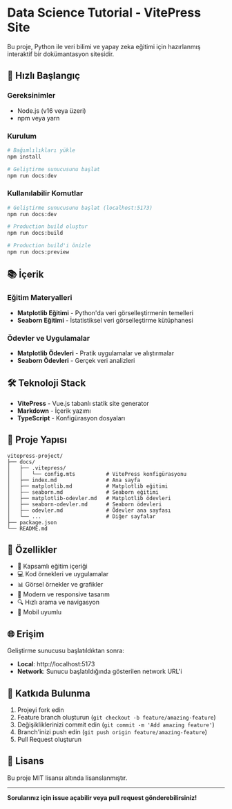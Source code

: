 # Data Science Tutorial - VitePress Site

Bu proje, Python ile veri bilimi ve yapay zeka eğitimi için hazırlanmış interaktif bir dokümantasyon sitesidir.

## 🚀 Hızlı Başlangıç

### Gereksinimler
- Node.js (v16 veya üzeri)
- npm veya yarn

### Kurulum
```bash
# Bağımlılıkları yükle
npm install

# Geliştirme sunucusunu başlat
npm run docs:dev
```

### Kullanılabilir Komutlar

```bash
# Geliştirme sunucusunu başlat (localhost:5173)
npm run docs:dev

# Production build oluştur
npm run docs:build

# Production build'i önizle
npm run docs:preview
```

## 📚 İçerik

### Eğitim Materyalleri
- **Matplotlib Eğitimi** - Python'da veri görselleştirmenin temelleri
- **Seaborn Eğitimi** - İstatistiksel veri görselleştirme kütüphanesi

### Ödevler ve Uygulamalar
- **Matplotlib Ödevleri** - Pratik uygulamalar ve alıştırmalar
- **Seaborn Ödevleri** - Gerçek veri analizleri

## 🛠️ Teknoloji Stack

- **VitePress** - Vue.js tabanlı statik site generator
- **Markdown** - İçerik yazımı
- **TypeScript** - Konfigürasyon dosyaları

## 📁 Proje Yapısı

```
vitepress-project/
├── docs/
│   ├── .vitepress/
│   │   └── config.mts          # VitePress konfigürasyonu
│   ├── index.md                # Ana sayfa
│   ├── matplotlib.md           # Matplotlib eğitimi
│   ├── seaborn.md              # Seaborn eğitimi
│   ├── matplotlib-odevler.md   # Matplotlib ödevleri
│   ├── seaborn-odevler.md      # Seaborn ödevleri
│   ├── odevler.md              # Ödevler ana sayfası
│   └── ...                     # Diğer sayfalar
├── package.json
└── README.md
```

## 🎯 Özellikler

- 📖 Kapsamlı eğitim içeriği
- 💻 Kod örnekleri ve uygulamalar
- 📊 Görsel örnekler ve grafikler
- 🎨 Modern ve responsive tasarım
- 🔍 Hızlı arama ve navigasyon
- 📱 Mobil uyumlu

## 🌐 Erişim

Geliştirme sunucusu başlatıldıktan sonra:
- **Local**: http://localhost:5173
- **Network**: Sunucu başlatıldığında gösterilen network URL'i

## 📝 Katkıda Bulunma

1. Projeyi fork edin
2. Feature branch oluşturun (`git checkout -b feature/amazing-feature`)
3. Değişikliklerinizi commit edin (`git commit -m 'Add amazing feature'`)
4. Branch'inizi push edin (`git push origin feature/amazing-feature`)
5. Pull Request oluşturun

## 📄 Lisans

Bu proje MIT lisansı altında lisanslanmıştır.

---

**Sorularınız için issue açabilir veya pull request gönderebilirsiniz!** 